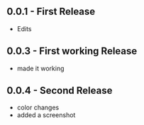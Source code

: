 ## 0.0.1 - First Release
* Edits

## 0.0.3 - First working Release
* made it working

## 0.0.4 - Second Release
* color changes
* added a screenshot
